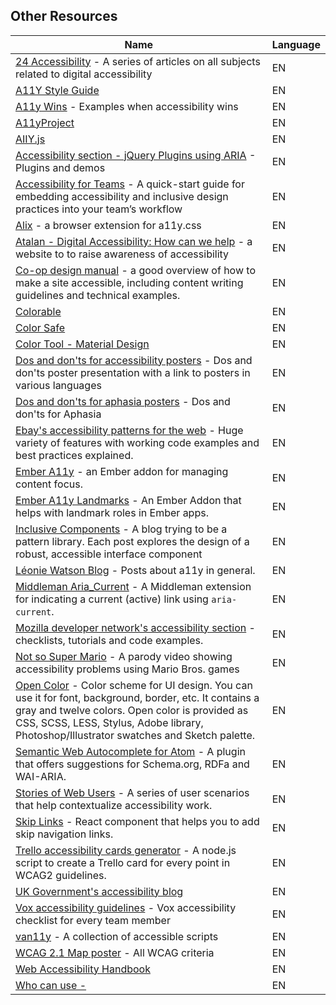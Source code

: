 ## Other Resources

| Name                                                                                                                                                                                                                                                                                       | Language |
| ------------------------------------------------------------------------------------------------------------------------------------------------------------------------------------------------------------------------------------------------------------------------------------------ | -------- |
| [24 Accessibility](https://www.24a11y.com) - A series of articles on all subjects related to digital accessibility                                                                                                                                                                         | EN       |
| [A11Y Style Guide](https://github.com/cehfisher/a11y-style-guide)                                                                                                                                                                                                                          | EN       |
| [A11y Wins](http://a11ywins.tumblr.com/) - Examples when accessibility wins                                                                                                                                                                                                                | EN       |
| [A11yProject](https://github.com/a11yproject/a11yproject.com)                                                                                                                                                                                                                              | EN       |
| [AIIY.js](http://allyjs.io/)                                                                                                                                                                                                                                                               | EN       |
| [Accessibility section - jQuery Plugins using ARIA](http://a11y.nicolas-hoffmann.net/) - Plugins and demos                                                                                                                                                                                 | EN       |
| [Accessibility for Teams](https://accessibility.digital.gov/) - A quick-start guide for embedding accessibility and inclusive design practices into your team’s workflow                                                                                                                   | EN       |
| [Alix](https://github.com/ireade/alix) - a browser extension for a11y.css                                                                                                                                                                                                                  | EN       |
| [Atalan - Digital Accessibility: How can we help](https://atalan.fr/agissons/en/index.html) - a website to to raise awareness of accessibility                                                                                                                                             | EN       |
| [Co-op design manual](https://coop-design-manual.herokuapp.com/accessibility.html) - a good overview of how to make a site accessible, including content writing guidelines and technical examples.                                                                                        | EN       |
| [Colorable](https://colorable.jxnblk.com/)                                                                                                                                                                                                                                                 | EN       |
| [Color Safe](http://colorsafe.co/)                                                                                                                                                                                                                                                         | EN       |
| [Color Tool - Material Design](https://material.io/color/#!/?view.left=0&view.right=0)                                                                                                                                                                                                     | EN       |
| [Dos and don'ts for accessibility posters](https://accessibility.blog.gov.uk/2016/09/02/dos-and-donts-on-designing-for-accessibility/) - Dos and don'ts poster presentation with a link to posters in various languages                                                                    | EN       |
| [Dos and don'ts for aphasia posters](https://cpb-eu-w2.wpmucdn.com/blogs.city.ac.uk/dist/5/1740/files/2018/05/aphasia-tpqt60.pdf) - Dos and don'ts for Aphasia                                                                                                                             | EN       |
| [Ebay's accessibility patterns for the web](https://ebay.gitbooks.io/mindpatterns/content/) - Huge variety of features with working code examples and best practices explained.                                                                                                            | EN       |
| [Ember A11y](https://github.com/ember-a11y/ember-a11y) - an Ember addon for managing content focus.                                                                                                                                                                                        | EN       |
| [Ember A11y Landmarks](https://github.com/ember-a11y/ember-a11y-landmarks) - An Ember Addon that helps with landmark roles in Ember apps.                                                                                                                                                  | EN       |
| [Inclusive Components](http://inclusive-components.club/) - A blog trying to be a pattern library. Each post explores the design of a robust, accessible interface component                                                                                                               | EN       |
| [Léonie Watson Blog](http://tink.uk/) - Posts about a11y in general.                                                                                                                                                                                                                       | EN       |
| [Middleman Aria_Current](https://github.com/thoughtbot/middleman-aria_current) - A Middleman extension for indicating a current (active) link using `aria-current`.                                                                                                                        | EN       |
| [Mozilla developer network's accessibility section](https://developer.mozilla.org/en-US/docs/Web/Accessibility) - checklists, tutorials and code examples.                                                                                                                                 | EN       |
| [Not so Super Mario](https://www.youtube.com/watch?v=DvaPRlZtfyc) - A parody video showing accessibility problems using Mario Bros. games                                                                                                                                                  | EN       |
| [Open Color](https://yeun.github.io/open-color) - Color scheme for UI design. You can use it for font, background, border, etc. It contains a gray and twelve colors. Open color is provided as CSS, SCSS, LESS, Stylus, Adobe library, Photoshop/Illustrator swatches and Sketch palette. | EN       |
| [Semantic Web Autocomplete for Atom](https://github.com/obetomuniz/autocomplete-semantic-web) - A plugin that offers suggestions for Schema.org, RDFa and WAI-ARIA.                                                                                                                        | EN       |
| [Stories of Web Users](https://www.w3.org/WAI/people-use-web/user-stories/) - A series of user scenarios that help contextualize accessibility work.                                                                                                                                       | EN       |
| [Skip Links](https://github.com/Muhnad/skip-links) - React component that helps you to add skip navigation links.                                                                                                                                                                          | EN       |
| [Trello accessibility cards generator](https://github.com/luarmr/trello-a11y-cards) - A node.js script to create a Trello card for every point in WCAG2 guidelines.                                                                                                                        | EN       |
| [UK Government's accessibility blog](https://accessibility.blog.gov.uk/)                                                                                                                                                                                                                   | EN       |
| [Vox accessibility guidelines](http://accessibility.voxmedia.com/) - Vox accessibility checklist for every team member                                                                                                                                                                     | EN       |
| [van11y](https://van11y.net/) - A collection of accessible scripts                                                                                                                                                                                                                         | EN       |
| [WCAG 2.1 Map poster](http://intopia.digital/pdf/WCAG2_1Map.pdf) - All WCAG criteria                                                                                                                                                                                                       | EN       |
| [Web Accessibility Handbook](https://www.ogcio.gov.hk/en/our_work/community/web_mobileapp_accessibility/promulgating_resources/handbook/)                                                                                                                                                  | EN       |
| [Who can use - ](https://github.com/CoreyGinnivan/whocanuse)                                                                                                                                                                                                                               | EN       |
